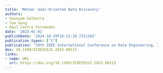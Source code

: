 ```yaml
---
title: 'Metam: Goal-Oriented Data Discovery'
authors:
- Sainyam Galhotra
- Yue Gong
- Raul Castro Fernandez
date: '2023-01-01'
publishDate: '2024-10-29T18:12:18.731130Z'
publication_types: ["1"]
publication: "39th IEEE International Conference on Data Engineering, ICDE 2023, Anaheim, CA, USA, April 3-7, 2023*"
doi: 10.1109/ICDE55515.2023.00213
links:
- name: URL
  url: https://doi.org/10.1109/ICDE55515.2023.00213
---
```

